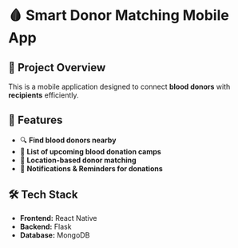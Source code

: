 # 🩸 Smart Donor Matching Mobile App

## 📌 Project Overview
This is a mobile application designed to connect **blood donors** with **recipients** efficiently.

## 🚀 Features
- 🔍 **Find blood donors nearby**
- 📅 **List of upcoming blood donation camps**
- 📍 **Location-based donor matching**
- 📢 **Notifications & Reminders for donations**

## 🛠️ Tech Stack
- **Frontend:** React Native  
- **Backend:** Flask  
- **Database:** MongoDB  



